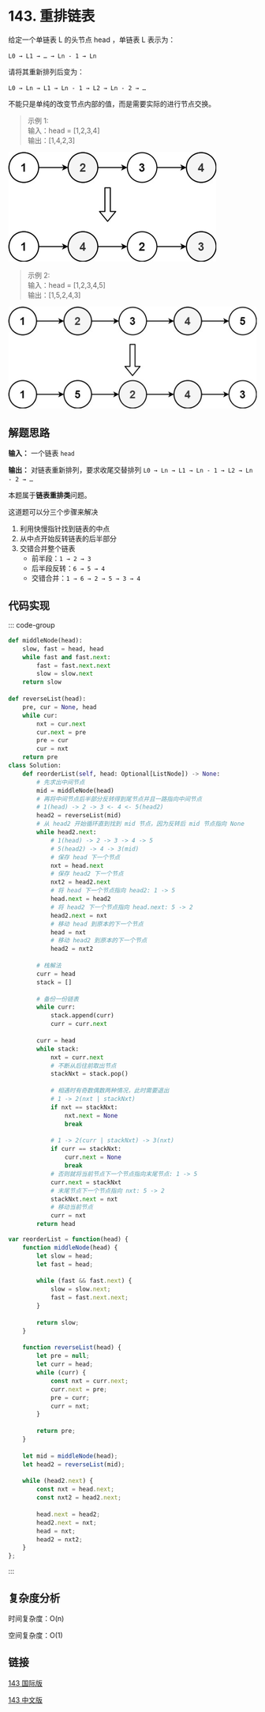 # 143. 重排链表 <Badge type="warning" text="Medium" />

给定一个单链表 L 的头节点 head ，单链表 L 表示为：

`L0 → L1 → … → Ln - 1 → Ln`

请将其重新排列后变为：

`L0 → Ln → L1 → Ln - 1 → L2 → Ln - 2 → …`

不能只是单纯的改变节点内部的值，而是需要实际的进行节点交换。

>示例 1:  
输入：head = [1,2,3,4]   
输出：[1,4,2,3]

![143-1](./assets/143-1.png)

>示例 2:  
输入：head = [1,2,3,4,5]   
输出：[1,5,2,4,3]

![143-2](./assets/143-2.png)

## 解题思路
**输入：** 一个链表 `head`

**输出：** 对链表重新排列，要求收尾交替排列 `L0 → Ln → L1 → Ln - 1 → L2 → Ln - 2 → …`

本题属于**链表重排类**问题。

这道题可以分三个步骤来解决

1. 利用快慢指针找到链表的中点
2. 从中点开始反转链表的后半部分
3. 交错合并整个链表
    - 前半段：`1 → 2 → 3`
    - 后半段反转：`6 → 5 → 4`
    - 交错合并：`1 → 6 → 2 → 5 → 3 → 4`

## 代码实现

::: code-group

```python
def middleNode(head):
    slow, fast = head, head
    while fast and fast.next:
        fast = fast.next.next
        slow = slow.next
    return slow

def reverseList(head):
    pre, cur = None, head
    while cur:
        nxt = cur.next
        cur.next = pre
        pre = cur
        cur = nxt
    return pre
class Solution:
    def reorderList(self, head: Optional[ListNode]) -> None:
        # 先求出中间节点
        mid = middleNode(head)
        # 再将中间节点后半部分反转得到尾节点并且一路指向中间节点
        # 1(head) -> 2 -> 3 <- 4 <- 5(head2)
        head2 = reverseList(mid)
        # 从 head2 开始循环直到找到 mid 节点，因为反转后 mid 节点指向 None
        while head2.next:
            # 1(head) -> 2 -> 3 -> 4 -> 5
            # 5(head2) -> 4 -> 3(mid)
            # 保存 head 下一个节点
            nxt = head.next
            # 保存 head2 下一个节点
            nxt2 = head2.next
            # 将 head 下一个节点指向 head2: 1 -> 5
            head.next = head2
            # 将 head2 下一个节点指向 head.next: 5 -> 2
            head2.next = nxt
            # 移动 head 到原本的下一个节点
            head = nxt
            # 移动 head2 到原本的下一个节点
            head2 = nxt2

        # 栈解法
        curr = head
        stack = []

        # 备份一份链表
        while curr:
            stack.append(curr)
            curr = curr.next
        
        curr = head
        while stack:
            nxt = curr.next
            # 不断从后往前取出节点
            stackNxt = stack.pop()

            # 相遇时有奇数偶数两种情况，此时需要退出
            # 1 -> 2(nxt | stackNxt)
            if nxt == stackNxt:
                nxt.next = None
                break

            # 1 -> 2(curr | stackNxt) -> 3(nxt)
            if curr == stackNxt:
                curr.next = None
                break
            # 否则就将当前节点下一个节点指向末尾节点: 1 -> 5
            curr.next = stackNxt
            # 末尾节点下一个节点指向 nxt: 5 -> 2
            stackNxt.next = nxt
            # 移动当前节点
            curr = nxt
        return head
```

```javascript
var reorderList = function(head) {
    function middleNode(head) {
        let slow = head;
        let fast = head;

        while (fast && fast.next) {
            slow = slow.next;
            fast = fast.next.next;
        }

        return slow;
    }

    function reverseList(head) {
        let pre = null;
        let curr = head;
        while (curr) {
            const nxt = curr.next;
            curr.next = pre;
            pre = curr;
            curr = nxt;
        }

        return pre;
    }

    let mid = middleNode(head);
    let head2 = reverseList(mid);

    while (head2.next) {
        const nxt = head.next;
        const nxt2 = head2.next;

        head.next = head2;
        head2.next = nxt;
        head = nxt;
        head2 = nxt2;
    }
};
```

:::

## 复杂度分析

时间复杂度：O(n)

空间复杂度：O(1)

## 链接

[143 国际版](https://leetcode.com/problems/reorder-list/description/)

[143 中文版](https://leetcode.cn/problems/reorder-list/description/)
